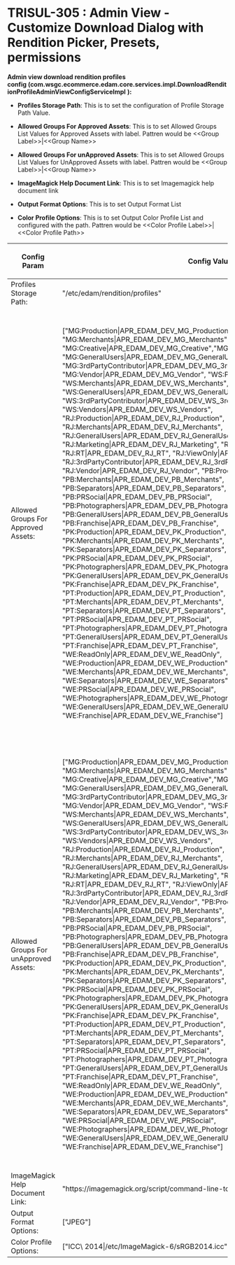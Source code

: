 
    
# TRISUL-305 : Admin View - Customize Download Dialog with Rendition Picker, Presets, permissions
    
<div class="3D&quot;Section1&quot;">
        
**Admin view download rendition profiles config&nbsp;(com.wsgc.ecommerce.edam.core.services.impl.DownloadRenditionProfileAdminViewConfigServiceImpl** **):**

- **Profiles Storage Path**: This is to set the configuration of&nbsp;Profile Storage Path Value.

- **Allowed Groups For Approved Assets**: This is to set&nbsp;Allowed Groups List Values for Approved Assets with label. Pattren would be &lt;&lt;Group Label&gt;&gt;|&lt;&lt;Group Name&gt;&gt;
- **Allowed Groups For unApproved Assets**: This is to set&nbsp;Allowed Groups List Values for UnApproved Assets with label. Pattren would be &lt;&lt;Group Label&gt;&gt;|&lt;&lt;Group Name&gt;&gt;
- **ImageMagick Help Document Link**: This is to set&nbsp;Imagemagick help document link
- **Output Format Options**: This is to set&nbsp;Output Format List
- **Color Profile Options**: This is to set&nbsp;Output Color Profile List and configured with the path. Pattren would be &lt;&lt;Color Profile Label&gt;&gt;|&lt;&lt;Color Profile Path&gt;&gt;

<div class="3D&quot;table-wrap&quot;">
<table class="3D&quot;relative-table" style="">
<colgroup>
<col style="">
<col style="">
<col style="">
<col style="">
<col style="">
</colgroup>
<thead>
<tr>
<th colspan="3D&quot;1&quot;" style="" class="3D&quot;confluenceTh&quot;"><p><span style="" >Config Param</span></p></th>
<th colspan="3D&quot;1&quot;" style="" class="3D&quot;confluenceTh&quot;"><p><span style="" >Config Value(Dev)</span></p></th>
<th colspan="3D&quot;1&quot;" style="" class="3D&quot;confluenceTh&quot;"><p><span style="" >Config Value(QA)</span></p></th>
<th colspan="3D&quot;1&quot;" style="" class="3D&quot;confluenceTh&quot;"><p><span style="" >Config Value(UAT)</span></p></th>
<th colspan="3D&quot;1&quot;" style="" class="3D&quot;confluenceTh&quot;"><p><span style="" >Config Value(PROD)</span></p></th>
</tr>
</thead>
<tbody>
<tr>
<td colspan="3D&quot;1&quot;" style="" class="3D&quot;confluenceTd&quot;">Profiles Storage Path:</td>
<td colspan="3D&quot;1&quot;" style="" class="3D&quot;confluenceTd&quot;"><p>"/etc/edam/rendition/profiles"</p></td>
<td colspan="3D&quot;1&quot;" style="" class="3D&quot;confluenceTd&quot;"><p>"/etc/edam/rendition/profiles"</p></td>
<td colspan="3D&quot;1&quot;" style="" class="3D&quot;confluenceTd&quot;"><p>"/etc/edam/rendition/profiles"</p></td>
<td colspan="3D&quot;1&quot;" style="" class="3D&quot;confluenceTd&quot;">"/etc/edam/rendition/profiles"</td>
</tr>
<tr>
<td colspan="3D&quot;1&quot;" class="3D&quot;confluenceTd&quot;">Allowed Groups For Approved Assets:</td>
<td colspan="3D&quot;1&quot;" class="3D&quot;confluenceTd&quot;">["MG:Production|APR_EDAM_DEV_MG_Production", "MG:Merchants|APR_EDAM_DEV_MG_Merchants", "MG:Creative|APR_EDAM_DEV_MG_Creative","MG:Marketing|APR_EDAM_DEV_MG_Marketing", "MG:GeneralUsers|APR_EDAM_DEV_MG_GeneralUsers", "MG:3rdPartyContributor|APR_EDAM_DEV_MG_3rdPartyContributor", "MG:Vendor|APR_EDAM_DEV_MG_Vendor", "WS:Production|APR_EDAM_DEV_WS_Production", "WS:Merchants|APR_EDAM_DEV_WS_Merchants", "WS:GeneralUsers|APR_EDAM_DEV_WS_GeneralUsers", "WS:3rdPartyContributor|APR_EDAM_DEV_WS_3rdPartyContributor", "WS:Vendors|APR_EDAM_DEV_WS_Vendors", "RJ:Production|APR_EDAM_DEV_RJ_Production", "RJ:Merchants|APR_EDAM_DEV_RJ_Merchants", "RJ:GeneralUsers|APR_EDAM_DEV_RJ_GeneralUsers", "RJ:Marketing|APR_EDAM_DEV_RJ_Marketing", "RJ:DT|APR_EDAM_DEV_RJ_DT", "RJ:RT|APR_EDAM_DEV_RJ_RT", "RJ:ViewOnly|APR_EDAM_DEV_RJ_ViewOnly", "RJ:3rdPartyContributor|APR_EDAM_DEV_RJ_3rdPartyContributor", "RJ:Vendor|APR_EDAM_DEV_RJ_Vendor", "PB:Production|APR_EDAM_DEV_PB_Production", "PB:Merchants|APR_EDAM_DEV_PB_Merchants", "PB:Separators|APR_EDAM_DEV_PB_Separators", "PB:PRSocial|APR_EDAM_DEV_PB_PRSocial", "PB:Photographers|APR_EDAM_DEV_PB_Photographers", "PB:GeneralUsers|APR_EDAM_DEV_PB_GeneralUsers", "PB:Franchise|APR_EDAM_DEV_PB_Franchise", "PK:Production|APR_EDAM_DEV_PK_Production", "PK:Merchants|APR_EDAM_DEV_PK_Merchants", "PK:Separators|APR_EDAM_DEV_PK_Separators", "PK:PRSocial|APR_EDAM_DEV_PK_PRSocial", "PK:Photographers|APR_EDAM_DEV_PK_Photographers", "PK:GeneralUsers|APR_EDAM_DEV_PK_GeneralUsers", "PK:Franchise|APR_EDAM_DEV_PK_Franchise", "PT:Production|APR_EDAM_DEV_PT_Production", "PT:Merchants|APR_EDAM_DEV_PT_Merchants", "PT:Separators|APR_EDAM_DEV_PT_Separators", "PT:PRSocial|APR_EDAM_DEV_PT_PRSocial", "PT:Photographers|APR_EDAM_DEV_PT_Photographers", "PT:GeneralUsers|APR_EDAM_DEV_PT_GeneralUsers", "PT:Franchise|APR_EDAM_DEV_PT_Franchise", "WE:ReadOnly|APR_EDAM_DEV_WE_ReadOnly", "WE:Production|APR_EDAM_DEV_WE_Production", "WE:Merchants|APR_EDAM_DEV_WE_Merchants", "WE:Separators|APR_EDAM_DEV_WE_Separators", "WE:PRSocial|APR_EDAM_DEV_WE_PRSocial", "WE:Photographers|APR_EDAM_DEV_WE_Photographers", "WE:GeneralUsers|APR_EDAM_DEV_WE_GeneralUsers", "WE:Franchise|APR_EDAM_DEV_WE_Franchise"]</td><td colspan="3D&quot;1&quot;" class="3D&quot;confluenceTd&quot;">["MG:Production|APR_EDAM_QA_MG_Production", "MG:Merchants|APR_EDAM_QA_MG_Merchants", "MG:Creative|APR_EDAM_QA_MG_Creative", "MG:Marketing|APR_EDAM_QA_MG_Marketing", "MG:GeneralUsers|APR_EDAM_QA_MG_GeneralUsers", "MG:3rdPartyContributor|APR_EDAM_QA_MG_3rdPartyContributor", "MG:Vendor|APR_EDAM_QA_MG_Vendor", "WS:Production|APR_EDAM_QA_WS_Production", "WS:Merchants|APR_EDAM_QA_WS_Merchants", "WS:GeneralUsers|APR_EDAM_QA_WS_GeneralUsers", "WS:3rdPartyContributor|APR_EDAM_QA_WS_3rdPartyContributor", "WS:Vendors|APR_EDAM_QA_WS_Vendors", "RJ:Production|APR_EDAM_QA_RJ_Production", "RJ:Merchants|APR_EDAM_QA_RJ_Merchants", "RJ:GeneralUsers|APR_EDAM_QA_RJ_GeneralUsers", "RJ:Marketing|APR_EDAM_QA_RJ_Marketing", 
"RJ:DT|APR_EDAM_QA_RJ_DT", "RJ:RT|APR_EDAM_QA_RJ_RT", "RJ:ViewOnly|APR_EDAM_QA_RJ_ViewOnly", "RJ:3rdPartyContributor|APR_EDAM_QA_RJ_3rdPartyContributor", "RJ:Vendor|APR_EDAM_QA_RJ_Vendor", "PB:Production|APR_EDAM_QA_PB_Production", "PB:Merchants|APR_EDAM_QA_PB_Merchants", "PB:Separators|APR_EDAM_QA_PB_Separators", "PB:PRSocial|APR_EDAM_QA_PB_PRSocial", "PB:Photographers|APR_EDAM_QA_PB_Photographers", "PB:GeneralUsers|APR_EDAM_QA_PB_GeneralUsers", "PB:Franchise|APR_EDAM_QA_PB_Franchise", "PK:Production|APR_EDAM_QA_PK_Production", "PK:Merchants|APR_EDAM_QA_PK_Merchants", "PK:Separators|APR_EDAM_QA_PK_Separators", "PK:PRSocial|APR_EDAM_QA_PK_PRSocial", "PK:Photographers|APR_EDAM_QA_PK_Photographers", "PK:GeneralUsers|APR_EDAM_QA_PK_GeneralUsers", "PK:Franchise|APR_EDAM_QA_PK_Franchise", "PT:Production|APR_EDAM_QA_PT_Production", "PT:Merchants|APR_EDAM_QA_PT_Merchants", "PT:Separators|APR_EDAM_QA_PT_Separators", "PT:PRSocial|APR_EDAM_QA_PT_PRSocial", "PT:Photographers|APR_EDAM_QA_PT_Photographers", "PT:GeneralUsers|APR_EDAM_QA_PT_GeneralUsers", "PT:Franchise|APR_EDAM_QA_PT_Franchise", "WE:ReadOnly|APR_EDAM_QA_WE_ReadOnly", "WE:Production|APR_EDAM_QA_WE_Production", "WE:Merchants|APR_EDAM_QA_WE_Merchants", "WE:Separators|APR_EDAM_QA_WE_Separators", "WE:PRSocial|APR_EDAM_QA_WE_PRSocial", "WE:Photographers|APR_EDAM_QA_WE_Photographers", "WE:GeneralUsers|APR_EDAM_QA_WE_GeneralUsers", "WE:Franchise|APR_EDAM_QA_WE_Franchise"]</td>
<td colspan="3D&quot;1&quot;" class="3D&quot;confluenceTd&quot;">["MG:Production|APR_EDAM_UAT_MG_Production", "MG:Merchants|APR_EDAM_UAT_MG_Merchants", "MG:Creative|APR_EDAM_UAT_MG_Creative", "MG:Marketing|APR_EDAM_UAT_MG_Marketing", "MG:GeneralUsers|APR_EDAM_UAT_MG_GeneralUsers", "MG:3rdPartyContributor|APR_EDAM_UAT_MG_3rdPartyContributor", "MG:Vendor|APR_EDAM_UAT_MG_Vendor", "WS:Production|APR_EDAM_UAT_WS_Production", "WS:Merchants|APR_EDAM_UAT_WS_Merchants", "WS:GeneralUsers|APR_EDAM_UAT_WS_GeneralUsers", "WS:3rdPartyContributor|APR_EDAM_UAT_WS_3rdPartyContributor", "WS:Vendors|APR_EDAM_UAT_WS_Vendors", "RJ:Production|APR_EDAM_UAT_RJ_Production", "RJ:Merchants|APR_EDAM_UAT_RJ_Merchants", "RJ:GeneralUsers|APR_EDAM_UAT_RJ_GeneralUsers", "RJ:Marketing|APR_EDAM_UAT_RJ_Marketing", "RJ:DT|APR_EDAM_UAT_RJ_DT", "RJ:RT|APR_EDAM_UAT_RJ_RT", "RJ:ViewOnly|APR_EDAM_UAT_RJ_ViewOnly", "RJ:3rdPartyContributor|APR_EDAM_UAT_RJ_3rdPartyContributor", "RJ:Vendor|APR_EDAM_UAT_RJ_Vendor", "PB:Production|APR_EDAM_UAT_PB_Production", "PB:Merchants|APR_EDAM_UAT_PB_Merchants", "PB:Separators|APR_EDAM_UAT_PB_Separators", "PB:PRSocial|APR_EDAM_UAT_PB_PRSocial", "PB:Photographers|APR_EDAM_UAT_PB_Photographers", "PB:GeneralUsers|APR_EDAM_UAT_PB_GeneralUsers", "PB:Franchise|APR_EDAM_UAT_PB_Franchise", "PK:Production|APR_EDAM_UAT_PK_Production", "PK:Merchants|APR_EDAM_UAT_PK_Merchants", "PK:Separators|APR_EDAM_UAT_PK_Separators", "PK:PRSocial|APR_EDAM_UAT_PK_PRSocial", "PK:Photographers|APR_EDAM_UAT_PK_Photographers", "PK:GeneralUsers|APR_EDAM_UAT_PK_GeneralUsers", "PK:Franchise|APR_EDAM_UAT_PK_Franchise", "PT:Production|APR_EDAM_UAT_PT_Production", "PT:Merchants|APR_EDAM_UAT_PT_Merchants", "PT:Separators|APR_EDAM_UAT_PT_Separators", "PT:PRSocial|APR_EDAM_UAT_PT_PRSocial", "PT:Photographers|APR_EDAM_UAT_PT_Photographers", "PT:GeneralUsers|APR_EDAM_UAT_PT_GeneralUsers", "PT:Franchise|APR_EDAM_UAT_PT_Franchise", "WE:ReadOnly|APR_EDAM_UAT_WE_ReadOnly", "WE:Production|APR_EDAM_UAT_WE_Production", "WE:Merchants|APR_EDAM_UAT_WE_Merchants", "WE:Separators|APR_EDAM_UAT_WE_Separators", "WE:PRSocial|APR_EDAM_UAT_WE_PRSocial", "WE:Photographers|APR_EDAM_UAT_WE_Photographers", "WE:GeneralUsers|APR_EDAM_UAT_WE_GeneralUsers", "WE:Franchise|APR_EDAM_UAT_WE_Franchise"]</td>
<td colspan="3D&quot;1&quot;" class="3D&quot;confluenceTd&quot;">["MG:Production|APR_EDAMMG_Production", "MG:Merchants|APR_EDAMMG_Merchants", "MG:Creative|APR_EDAMMG_Creative", "MG:Marketing|APR_EDAMMG_Marketing", "MG:GeneralUsers|APR_EDAMMG_GeneralUsers", "MG:3rdPartyContributor|APR_EDAMMG_3rdPartyContributor", "MG:Vendor|APR_EDAMMG_Vendor", "WS:Production|APR_EDAMWS_Production", "WS:Merchants|APR_EDAMWS_Merchants", "WS:GeneralUsers|APR_EDAMWS_GeneralUsers", "WS:3rdPartyContributor|APR_EDAMWS_3rdPartyContributor", "WS:Vendors|APR_EDAMWS_Vendors", "RJ:Production|APR_EDAMRJ_Production", "RJ:Merchants|APR_EDAMRJ_Merchants", "RJ:GeneralUsers|APR_EDAMRJ_GeneralUsers", "RJ:Marketing|APR_EDAMRJ_Marketing", "RJ:DT|APR_EDAMRJ_DT", "RJ:RT|APR_EDAMRJ_RT", "RJ:ViewOnly|APR_EDAMRJ_ViewOnly", "RJ:3rdPartyContributor|APR_EDAMRJ_3rdPartyContributor", "RJ:Vendor|APR_EDAMRJ_Vendor", "PB:Production|APR_EDAMPB_Production", "PB:Merchants|APR_EDAMPB_Merchants", "PB:Separators|APR_EDAMPB_Separators", "PB:PRSocial|APR_EDAMPB_PRSocial", "PB:Photographers|APR_EDAMPB_Photographers", "PB:GeneralUsers|APR_EDAMPB_GeneralUsers", "PB:Franchise|APR_EDAMPB_Franchise", "PK:Production|APR_EDAMPK_Production", "PK:Merchants|APR_EDAMPK_Merchants", "PK:Separators|APR_EDAMPK_Separators", "PK:PRSocial|APR_EDAMPK_PRSocial", "PK:Photographers|APR_EDAMPK_Photographers", "PK:GeneralUsers|APR_EDAMPK_GeneralUsers", "PK:Franchise|APR_EDAMPK_Franchise", "PT:Production|APR_EDAMPT_Production", "PT:Merchants|APR_EDAMPT_Merchants", "PT:Separators|APR_EDAMPT_Separators", "PT:PRSocial|APR_EDAMPT_PRSocial", "PT:Photographers|APR_EDAMPT_Photographers", "PT:GeneralUsers|APR_EDAMPT_GeneralUsers", "PT:Franchise|APR_EDAMPT_Franchise", "WE:ReadOnly|APR_EDAMWE_ReadOnly", "WE:Production|APR_EDAMWE_Production", "WE:Merchants|APR_EDAMWE_Merchants", "WE:Separators|APR_EDAMWE_Separators", "WE:PRSocial|APR_EDAMWE_PRSocial", "WE:Photographers|APR_EDAMWE_Photographers", "WE:GeneralUsers|APR_EDAMWE_GeneralUsers", "WE:Franchise|APR_EDAMWE_Franchise"]</td>
</tr>
<tr>
<td colspan="3D&quot;1&quot;" class="3D&quot;confluenceTd&quot;">Allowed Groups For unApproved Assets:</td>
<td colspan="3D&quot;1&quot;" class="3D&quot;confluenceTd&quot;">["MG:Production|APR_EDAM_DEV_MG_Production", "MG:Merchants|APR_EDAM_DEV_MG_Merchants", "MG:Creative|APR_EDAM_DEV_MG_Creative","MG:Marketing|APR_EDAM_DEV_MG_Marketing", "MG:GeneralUsers|APR_EDAM_DEV_MG_GeneralUsers", "MG:3rdPartyContributor|APR_EDAM_DEV_MG_3rdPartyContributor", "MG:Vendor|APR_EDAM_DEV_MG_Vendor", "WS:Production|APR_EDAM_DEV_WS_Production", "WS:Merchants|APR_EDAM_DEV_WS_Merchants", "WS:GeneralUsers|APR_EDAM_DEV_WS_GeneralUsers", "WS:3rdPartyContributor|APR_EDAM_DEV_WS_3rdPartyContributor", "WS:Vendors|APR_EDAM_DEV_WS_Vendors", "RJ:Production|APR_EDAM_DEV_RJ_Production", "RJ:Merchants|APR_EDAM_DEV_RJ_Merchants", "RJ:GeneralUsers|APR_EDAM_DEV_RJ_GeneralUsers", "RJ:Marketing|APR_EDAM_DEV_RJ_Marketing", "RJ:DT|APR_EDAM_DEV_RJ_DT", "RJ:RT|APR_EDAM_DEV_RJ_RT", "RJ:ViewOnly|APR_EDAM_DEV_RJ_ViewOnly", "RJ:3rdPartyContributor|APR_EDAM_DEV_RJ_3rdPartyContributor", "RJ:Vendor|APR_EDAM_DEV_RJ_Vendor", "PB:Production|APR_EDAM_DEV_PB_Production", "PB:Merchants|APR_EDAM_DEV_PB_Merchants", "PB:Separators|APR_EDAM_DEV_PB_Separators", "PB:PRSocial|APR_EDAM_DEV_PB_PRSocial", "PB:Photographers|APR_EDAM_DEV_PB_Photographers", "PB:GeneralUsers|APR_EDAM_DEV_PB_GeneralUsers", "PB:Franchise|APR_EDAM_DEV_PB_Franchise", "PK:Production|APR_EDAM_DEV_PK_Production", "PK:Merchants|APR_EDAM_DEV_PK_Merchants", "PK:Separators|APR_EDAM_DEV_PK_Separators", "PK:PRSocial|APR_EDAM_DEV_PK_PRSocial", "PK:Photographers|APR_EDAM_DEV_PK_Photographers", "PK:GeneralUsers|APR_EDAM_DEV_PK_GeneralUsers", "PK:Franchise|APR_EDAM_DEV_PK_Franchise", "PT:Production|APR_EDAM_DEV_PT_Production", "PT:Merchants|APR_EDAM_DEV_PT_Merchants", "PT:Separators|APR_EDAM_DEV_PT_Separators", "PT:PRSocial|APR_EDAM_DEV_PT_PRSocial", "PT:Photographers|APR_EDAM_DEV_PT_Photographers", "PT:GeneralUsers|APR_EDAM_DEV_PT_GeneralUsers", "PT:Franchise|APR_EDAM_DEV_PT_Franchise", "WE:ReadOnly|APR_EDAM_DEV_WE_ReadOnly", "WE:Production|APR_EDAM_DEV_WE_Production", "WE:Merchants|APR_EDAM_DEV_WE_Merchants", "WE:Separators|APR_EDAM_DEV_WE_Separators", "WE:PRSocial|APR_EDAM_DEV_WE_PRSocial", "WE:Photographers|APR_EDAM_DEV_WE_Photographers", "WE:GeneralUsers|APR_EDAM_DEV_WE_GeneralUsers", "WE:Franchise|APR_EDAM_DEV_WE_Franchise"]</td>
<td colspan="3D&quot;1&quot;" class="3D&quot;confluenceTd&quot;">["MG:Production|APR_EDAM_QA_MG_Production", "MG:Merchants|APR_EDAM_QA_MG_Merchants", "MG:Creative|APR_EDAM_QA_MG_Creative", "MG:Marketing|APR_EDAM_QA_MG_Marketing", "MG:GeneralUsers|APR_EDAM_QA_MG_GeneralUsers", "MG:3rdPartyContributor|APR_EDAM_QA_MG_3rdPartyContributor", "MG:Vendor|APR_EDAM_QA_MG_Vendor", "WS:Production|APR_EDAM_QA_WS_Production", "WS:Merchants|APR_EDAM_QA_WS_Merchants", "WS:GeneralUsers|APR_EDAM_QA_WS_GeneralUsers", "WS:3rdPartyContributor|APR_EDAM_QA_WS_3rdPartyContributor", "WS:Vendors|APR_EDAM_QA_WS_Vendors", "RJ:Production|APR_EDAM_QA_RJ_Production", "RJ:Merchants|APR_EDAM_QA_RJ_Merchants", "RJ:GeneralUsers|APR_EDAM_QA_RJ_GeneralUsers", "RJ:Marketing|APR_EDAM_QA_RJ_Marketing", "RJ:DT|APR_EDAM_QA_RJ_DT", "RJ:RT|APR_EDAM_QA_RJ_RT", "RJ:ViewOnly|APR_EDAM_QA_RJ_ViewOnly", "RJ:3rdPartyContributor|APR_EDAM_QA_RJ_3rdPartyContributor", "RJ:Vendor|APR_EDAM_QA_RJ_Vendor", "PB:Production|APR_EDAM_QA_PB_Production", "PB:Merchants|APR_EDAM_QA_PB_Merchants", "PB:Separators|APR_EDAM_QA_PB_Separators", "PB:PRSocial|APR_EDAM_QA_PB_PRSocial", "PB:Photographers|APR_EDAM_QA_PB_Photographers", "PB:GeneralUsers|APR_EDAM_QA_PB_GeneralUsers", "PB:Franchise|APR_EDAM_QA_PB_Franchise", "PK:Production|APR_EDAM_QA_PK_Production", "PK:Merchants|APR_EDAM_QA_PK_Merchants", "PK:Separators|APR_EDAM_QA_PK_Separators", "PK:PRSocial|APR_EDAM_QA_PK_PRSocial", "PK:Photographers|APR_EDAM_QA_PK_Photographers", "PK:GeneralUsers|APR_EDAM_QA_PK_GeneralUsers", "PK:Franchise|APR_EDAM_QA_PK_Franchise", "PT:Production|APR_EDAM_QA_PT_Production", "PT:Merchants|APR_EDAM_QA_PT_Merchants", "PT:Separators|APR_EDAM_QA_PT_Separators", "PT:PRSocial|APR_EDAM_QA_PT_PRSocial", "PT:Photographers|APR_EDAM_QA_PT_Photographers", "PT:GeneralUsers|APR_EDAM_QA_PT_GeneralUsers", "PT:Franchise|APR_EDAM_QA_PT_Franchise", "WE:ReadOnly|APR_EDAM_QA_WE_ReadOnly", "WE:Production|APR_EDAM_QA_WE_Production", "WE:Merchants|APR_EDAM_QA_WE_Merchants", "WE:Separators|APR_EDAM_QA_WE_Separators", "WE:PRSocial|APR_EDAM_QA_WE_PRSocial", "WE:Photographers|APR_EDAM_QA_WE_Photographers", "WE:GeneralUsers|APR_EDAM_QA_WE_GeneralUsers", "WE:Franchise|APR_EDAM_QA_WE_Franchise"]</td>
<td colspan="3D&quot;1&quot;" class="3D&quot;confluenceTd&quot;">["MG:Production|APR_EDAM_UAT_MG_Production", "MG:Merchants|APR_EDAM_UAT_MG_Merchants", "MG:Creative|APR_EDAM_UAT_MG_Creative", "MG:Marketing|APR_EDAM_UAT_MG_Marketing", "MG:GeneralUsers|APR_EDAM_UAT_MG_GeneralUsers", "MG:3rdPartyContributor|APR_EDAM_UAT_MG_3rdPartyContributor", "MG:Vendor|APR_EDAM_UAT_MG_Vendor", "WS:Production|APR_EDAM_UAT_WS_Production", "WS:Merchants|APR_EDAM_UAT_WS_Merchants", "WS:GeneralUsers|APR_EDAM_UAT_WS_GeneralUsers", "WS:3rdPartyContributor|APR_EDAM_UAT_WS_3rdPartyContributor", "WS:Vendors|APR_EDAM_UAT_WS_Vendors", "RJ:Production|APR_EDAM_UAT_RJ_Production", "RJ:Merchants|APR_EDAM_UAT_RJ_Merchants", "RJ:GeneralUsers|APR_EDAM_UAT_RJ_GeneralUsers", "RJ:Marketing|APR_EDAM_UAT_RJ_Marketing", "RJ:DT|APR_EDAM_UAT_RJ_DT", "RJ:RT|APR_EDAM_UAT_RJ_RT", "RJ:ViewOnly|APR_EDAM_UAT_RJ_ViewOnly", "RJ:3rdPartyContributor|APR_EDAM_UAT_RJ_3rdPartyContributor", "RJ:Vendor|APR_EDAM_UAT_RJ_Vendor", "PB:Production|APR_EDAM_UAT_PB_Production", "PB:Merchants|APR_EDAM_UAT_PB_Merchants", "PB:Separators|APR_EDAM_UAT_PB_Separators", "PB:PRSocial|APR_EDAM_UAT_PB_PRSocial", "PB:Photographers|APR_EDAM_UAT_PB_Photographers", "PB:GeneralUsers|APR_EDAM_UAT_PB_GeneralUsers", "PB:Franchise|APR_EDAM_UAT_PB_Franchise", "PK:Production|APR_EDAM_UAT_PK_Production", "PK:Merchants|APR_EDAM_UAT_PK_Merchants", "PK:Separators|APR_EDAM_UAT_PK_Separators", "PK:PRSocial|APR_EDAM_UAT_PK_PRSocial", "PK:Photographers|APR_EDAM_UAT_PK_Photographers", "PK:GeneralUsers|APR_EDAM_UAT_PK_GeneralUsers", "PK:Franchise|APR_EDAM_UAT_PK_Franchise", "PT:Production|APR_EDAM_UAT_PT_Production", "PT:Merchants|APR_EDAM_UAT_PT_Merchants", "PT:Separators|APR_EDAM_UAT_PT_Separators", "PT:PRSocial|APR_EDAM_UAT_PT_PRSocial", "PT:Photographers|APR_EDAM_UAT_PT_Photographers", "PT:GeneralUsers|APR_EDAM_UAT_PT_GeneralUsers", "PT:Franchise|APR_EDAM_UAT_PT_Franchise", "WE:ReadOnly|APR_EDAM_UAT_WE_ReadOnly", "WE:Production|APR_EDAM_UAT_WE_Production", "WE:Merchants|APR_EDAM_UAT_WE_Merchants", "WE:Separators|APR_EDAM_UAT_WE_Separators", "WE:PRSocial|APR_EDAM_UAT_WE_PRSocial", "WE:Photographers|APR_EDAM_UAT_WE_Photographers", "WE:GeneralUsers|APR_EDAM_UAT_WE_GeneralUsers", "WE:Franchise|APR_EDAM_UAT_WE_Franchise"]</td>
<td colspan="3D&quot;1&quot;" class="3D&quot;confluenceTd&quot;">["MG:Production|APR_EDAMMG_Production", "MG:Merchants|APR_EDAMMG_Merchants", "MG:Creative|APR_EDAMMG_Creative", "MG:Marketing|APR_EDAMMG_Marketing", "MG:GeneralUsers|APR_EDAMMG_GeneralUsers", "MG:3rdPartyContributor|APR_EDAMMG_3rdPartyContributor", "MG:Vendor|APR_EDAMMG_Vendor", "WS:Production|APR_EDAMWS_Production", "WS:Merchants|APR_EDAMWS_Merchants", "WS:GeneralUsers|APR_EDAMWS_GeneralUsers", "WS:3rdPartyContributor|APR_EDAMWS_3rdPartyContributor", "WS:Vendors|APR_EDAMWS_Vendors", "RJ:Production|APR_EDAMRJ_Production", "RJ:Merchants|APR_EDAMRJ_Merchants", "RJ:GeneralUsers|APR_EDAMRJ_GeneralUsers", "RJ:Marketing|APR_EDAMRJ_Marketing", "RJ:DT|APR_EDAMRJ_DT", "RJ:RT|APR_EDAMRJ_RT", "RJ:ViewOnly|APR_EDAMRJ_ViewOnly", "RJ:3rdPartyContributor|APR_EDAMRJ_3rdPartyContributor", "RJ:Vendor|APR_EDAMRJ_Vendor", "PB:Production|APR_EDAMPB_Production", "PB:Merchants|APR_EDAMPB_Merchants", "PB:Separators|APR_EDAMPB_Separators", "PB:PRSocial|APR_EDAMPB_PRSocial", "PB:Photographers|APR_EDAMPB_Photographers", "PB:GeneralUsers|APR_EDAMPB_GeneralUsers", "PB:Franchise|APR_EDAMPB_Franchise", "PK:Production|APR_EDAMPK_Production", "PK:Merchants|APR_EDAMPK_Merchants", "PK:Separators|APR_EDAMPK_Separators", "PK:PRSocial|APR_EDAMPK_PRSocial", "PK:Photographers|APR_EDAMPK_Photographers", "PK:GeneralUsers|APR_EDAMPK_GeneralUsers", "PK:Franchise|APR_EDAMPK_Franchise", "PT:Production|APR_EDAMPT_Production", "PT:Merchants|APR_EDAMPT_Merchants", "PT:Separators|APR_EDAMPT_Separators", "PT:PRSocial|APR_EDAMPT_PRSocial", "PT:Photographers|APR_EDAMPT_Photographers", "PT:GeneralUsers|APR_EDAMPT_GeneralUsers", "PT:Franchise|APR_EDAMPT_Franchise", "WE:ReadOnly|APR_EDAMWE_ReadOnly", "WE:Production|APR_EDAMWE_Production", "WE:Merchants|APR_EDAMWE_Merchants", "WE:Separators|APR_EDAMWE_Separators", "WE:PRSocial|APR_EDAMWE_PRSocial", "WE:Photographers|APR_EDAMWE_Photographers", "WE:GeneralUsers|APR_EDAMWE_GeneralUsers", "WE:Franchise|APR_EDAMWE_Franchise"]</td>
</tr>
<tr>
<td colspan="3D&quot;1&quot;" class="3D&quot;confluenceTd&quot;">ImageMagick Help Document Link:
</td><td colspan="3D&quot;1&quot;" class="3D&quot;confluenceTd&quot;">"https://imagemagick.org/script/command-line-tools.php"</td>
<td colspan="3D&quot;1&quot;" class="3D&quot;confluenceTd&quot;">"https://imagemagick.org/script/command-line-tools.php"</td>
<td colspan="3D&quot;1&quot;" class="3D&quot;confluenceTd&quot;">"https://imagemagick.org/script/command-line-tools.php"</td>
<td colspan="3D&quot;1&quot;" class="3D&quot;confluenceTd&quot;">"https://imagemagick.org/script/command-line-tools.php"</td>
</tr>
<tr>
<td colspan="3D&quot;1&quot;" class="3D&quot;confluenceTd&quot;">Output Format Options:</td>
<td colspan="3D&quot;1&quot;" class="3D&quot;confluenceTd&quot;">["JPEG"]</td>
<td colspan="3D&quot;1&quot;" class="3D&quot;confluenceTd&quot;">["JPEG"]</td>
<td colspan="3D&quot;1&quot;" class="3D&quot;confluenceTd&quot;">["JPEG"]</td>
<td colspan="3D&quot;1&quot;" class="3D&quot;confluenceTd&quot;">["JPEG"]</td>
</tr>
<tr>
<td colspan="3D&quot;1&quot;" class="3D&quot;confluenceTd&quot;">Color Profile Options:</td>
<td colspan="3D&quot;1&quot;" class="3D&quot;confluenceTd&quot;">["ICC\ 2014|/etc/ImageMagick-6/sRGB2014.icc"]</td>
<td colspan="3D&quot;1&quot;" class="3D&quot;confluenceTd&quot;">["ICC\ 2014|/etc/ImageMagick-6/sRGB2014.icc"]</td>
<td colspan="3D&quot;1&quot;" class="3D&quot;confluenceTd&quot;">["ICC\ 2014|/etc/ImageMagick-6/sRGB2014.icc"]</td>
<td colspan="3D&quot;1&quot;" class="3D&quot;confluenceTd&quot;">["ICC\ 2014|/etc/ImageMagick-6/sRGB2014.icc"]</td>
</tr>
</tbody>
</table>
</div>
    </div>



